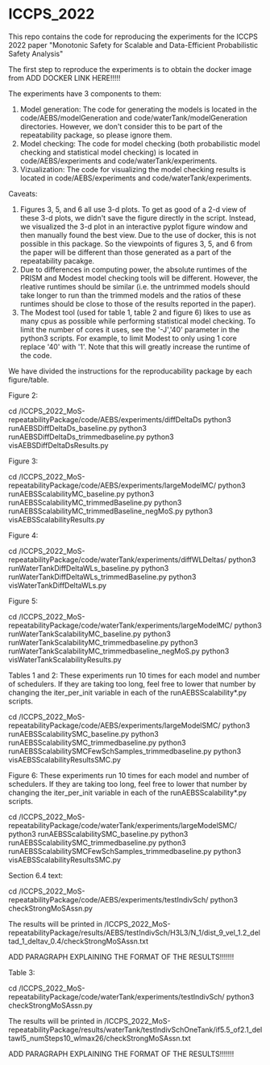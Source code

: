 # ICCPS_2022


This repo contains the code for reproducing the experiments for the ICCPS 2022 paper "Monotonic Safety for
Scalable and Data-Efficient Probabilistic Safety Analysis"



The first step to reproduce the experiments is to obtain the docker image from ADD DOCKER LINK HERE!!!!!


The experiments have 3 components to them:
1) Model generation: The code for generating the models is located in the code/AEBS/modelGeneration and code/waterTank/modelGeneration directories. However, we don't consider this to be part of the repeatability package, so please ignore them.
2) Model checking: The code for model checking (both probabilistic model checking and statistical model checking) is located in code/AEBS/experiments and code/waterTank/experiments.
3) Vizualization: The code for visualizing the model checking results is located in code/AEBS/experiments and code/waterTank/experiments.



Caveats: 
1) Figures 3, 5, and 6 all use 3-d plots. To get as good of a 2-d view of these 3-d plots, we didn't save the figure directly in the script. Instead, we visualized the 3-d plot in an interactive pyplot figure window and then manually found the best view. Due to the use of docker, this is not possible in this package. So the viewpoints of figures 3, 5, and 6 from the paper will be different than those generated as a part of the repeatability pacakge.
2) Due to differences in computing power, the absolute runtimes of the PRISM and Modest model checking tools will be different. However, the rleative runtimes should be similar (i.e. the untrimmed models should take longer to run than the trimmed models and the ratios of these runtimes should be close to those of the results reported in the paper).
3) The Modest tool (used for table 1, table 2 and figure 6) likes to use as many cpus as possible while performing statistical model checking. To limit the number of cores it uses, see the '-J','40' parameter in the python3 scripts. For example, to limit Modest to only using 1 core replace '40' with '1'. Note that this will greatly increase the runtime of the code.




We have divided the instructions for the reproducability package by each figure/table.

Figure 2:

cd /ICCPS_2022_MoS-repeatabilityPackage/code/AEBS/experiments/diffDeltaDs
python3 runAEBSDiffDeltaDs_baseline.py
python3 runAEBSDiffDeltaDs_trimmedbaseline.py
python3 visAEBSDiffDeltaDsResults.py



Figure 3:

cd /ICCPS_2022_MoS-repeatabilityPackage/code/AEBS/experiments/largeModelMC/
python3 runAEBSScalabilityMC_baseline.py
python3 runAEBSScalabilityMC_trimmedBaseline.py
python3 runAEBSScalabilityMC_trimmedBaseline_negMoS.py
python3 visAEBSScalabilityResults.py



Figure 4:

cd /ICCPS_2022_MoS-repeatabilityPackage/code/waterTank/experiments/diffWLDeltas/
python3 runWaterTankDiffDeltaWLs_baseline.py
python3 runWaterTankDiffDeltaWLs_trimmedBaseline.py
python3 visWaterTankDiffDeltaWLs.py



Figure 5:

cd /ICCPS_2022_MoS-repeatabilityPackage/code/waterTank/experiments/largeModelMC/
python3 runWaterTankScalabilityMC_baseline.py
python3 runWaterTankScalabilityMC_trimmedbaseline.py
python3 runWaterTankScalabilityMC_trimmedbaseline_negMoS.py
python3 visWaterTankScalabilityResults.py



Tables 1 and 2:
These experiments run 10 times for each model and number of schedulers. If they are taking too long, feel free to lower that number by changing the iter_per_init variable in each of the runAEBSScalability*.py scripts.

cd /ICCPS_2022_MoS-repeatabilityPackage/code/AEBS/experiments/largeModelSMC/
python3 runAEBSScalabilitySMC_baseline.py
python3 runAEBSScalabilitySMC_trimmedbaseline.py
python3 runAEBSScalabilitySMCFewSchSamples_trimmedbaseline.py
python3 visAEBSScalabilityResultsSMC.py


Figure 6:
These experiments run 10 times for each model and number of schedulers. If they are taking too long, feel free to lower that number by changing the iter_per_init variable in each of the runAEBSScalability*.py scripts.

cd /ICCPS_2022_MoS-repeatabilityPackage/code/waterTank/experiments/largeModelSMC/
python3 runAEBSScalabilitySMC_baseline.py
python3 runAEBSScalabilitySMC_trimmedbaseline.py
python3 runAEBSScalabilitySMCFewSchSamples_trimmedbaseline.py
python3 visAEBSScalabilityResultsSMC.py


Section 6.4 text:

cd /ICCPS_2022_MoS-repeatabilityPackage/code/AEBS/experiments/testIndivSch/
python3 checkStrongMoSAssn.py

The results will be printed in /ICCPS_2022_MoS-repeatabilityPackage/results/AEBS/testIndivSch/H3L3/N_1/dist_9_vel_1.2_deltad_1_deltav_0.4/checkStrongMoSAssn.txt

ADD PARAGRAPH EXPLAINING THE FORMAT OF THE RESULTS!!!!!!!

Table 3:

cd /ICCPS_2022_MoS-repeatabilityPackage/code/waterTank/experiments/testIndivSch/
python3 checkStrongMoSAssn.py

The results will be printed in /ICCPS_2022_MoS-repeatabilityPackage/results/waterTank/testIndivSchOneTank/if5.5_of2.1_deltawl5_numSteps10_wlmax26/checkStrongMoSAssn.txt

ADD PARAGRAPH EXPLAINING THE FORMAT OF THE RESULTS!!!!!!!
